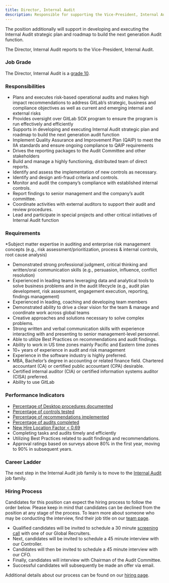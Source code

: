 ```yaml
---
title: Director, Internal Audit
description: Responsible for supporting the Vice-President, Internal Audit in preparing and implementing a risk-based audit plan to assess, report on, and recommend improvements to address GitLab’s strategic, business and compliance objectives.
---
```


The position additionally will support in developing and executing the Internal Audit strategic plan and roadmap to build the next generation Audit function.

The Director, Internal Audit reports to the Vice-President, Internal Audit.

### Job Grade

The Director, Internal Audit is a [grade 10](/handbook/total-rewards/compensation/compensation-calculator/#gitlab-job-grades).

### Responsibilities

- Plans and executes risk-based operational audits and makes high impact recommendations to address GitLab’s strategic, business and compliance objectives as well as current and emerging internal and external risks
- Provides oversight over GitLab SOX program to ensure the program is run effectively and efficiently
- Supports in developing and executing Internal Audit strategic plan and roadmap to build the next generation audit function
- Implement Quality Assurance and Improvement Plan (QAIP) to meet the IIA standards and ensure ongoing compliance to QAIP requirements
- Drives the reporting packages to the Audit Committee and other stakeholders
- Build and manage a highly functioning, distributed team of direct reports.
- Identify and assess the implementation of new controls as necessary.
- Identify and design anti-fraud criteria and controls.
- Monitor and audit the company’s compliance with established internal controls.
- Report findings to senior management and the company’s audit committee.
- Coordinate activities with external auditors to support their audit and review procedures.
- Lead and participate in special projects and other critical initiatives of Internal Audit function

### Requirements

*Subject matter expertise in auditing and enterprise risk management concepts (e.g., risk assessment/prioritization, process & internal controls, root cause analysis)
- Demonstrated strong professional judgment, critical thinking and written/oral communication skills (e.g., persuasion, influence, conflict resolution)
- Experienced in leading teams leveraging data and analytical tools to solve business problems and in the audit lifecycle (e.g., audit plan development, risk assessment, engagement execution, reporting, findings management)
- Experienced in leading, coaching and developing team members
- Demonstrated ability to drive a clear vision for the team & manage and coordinate work across global teams
- Creative approaches and solutions necessary to solve complex problems.
- Strong written and verbal communication skills with experience interacting with and presenting to senior management-level personnel.
- Able to utilize Best Practices on recommendations and audit findings.
- Ability to work in US time zones mainly Pacific and Eastern time zones
- 10+ years of experience in audit and risk management
- Experience in the software industry is highly preferred.
- MBA, Bachelor’s degree in accounting or related finance field. Chartered accountant (CA) or certified public accountant (CPA) desirable.
- Certified internal auditor (CIA) or certified information systems auditor (CISA) preferred.
- Ability to use GitLab

### Performance Indicators

- [Percentage of Desktop procedures documented](/handbook/internal-audit/#internal-audit-performance-measures)
- [Percentage of controls tested](/handbook/internal-audit/#internal-audit-performance-measures)
- [Percentage of recommendations implemented](/handbook/internal-audit/#internal-audit-performance-measures)
- [Percentage of audits completed](/handbook/internal-audit/#internal-audit-performance-measures)
- [New Hire Location Factor < 0.69](https://internal.gitlab.com/handbook/it/it-performance-indicators/#new-hire-location-factor--069)
- Completing tasks and audits timely and efficiently
- Utilizing Best Practices related to audit findings and recommendations.
- Approval ratings based on surveys above 80% in the first year, moving to 90% in subsequent years.

### Career Ladder

The next step in the Internal Audit job family is to move to the [Internal Audit](/handbook.gitlab.com/job-families/finance/#internal-audit/) job family.

### Hiring Process

Candidates for this position can expect the hiring process to follow the order below. Please keep in mind that candidates can be declined from the position at any stage of the process. To learn more about someone who may be conducting the interview, find their job title on our [team page](/handbook/company/team/).

- Qualified candidates will be invited to schedule a 30 minute [screening call](/handbook/hiring/interviewing/) with one of our Global Recruiters.
- Next, candidates will be invited to schedule a 45 minute interview with our Controller.
- Candidates will then be invited to schedule a 45 minute interview with our CFO.
- Finally, candidates will interview with Chairman of the Audit Committee.
- Successful candidates will subsequently be made an offer via email.

Additional details about our process can be found on our [hiring page](/handbook/hiring/interviewing/).
